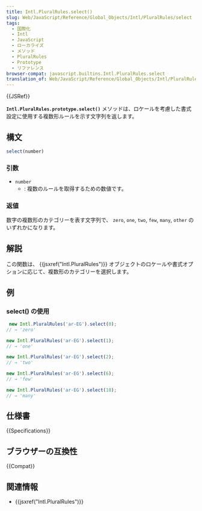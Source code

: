 ```yaml
---
title: Intl.PluralRules.select()
slug: Web/JavaScript/Reference/Global_Objects/Intl/PluralRules/select
tags:
  - 国際化
  - Intl
  - JavaScript
  - ローカライズ
  - メソッド
  - PluralRules
  - Prototype
  - リファレンス
browser-compat: javascript.builtins.Intl.PluralRules.select
translation_of: Web/JavaScript/Reference/Global_Objects/Intl/PluralRules/select
---
```

{{JSRef}}

**`Intl.PluralRules.prototype.select()`** メソッドは、ロケールを考慮した書式設定に使用する複数形ルールを示す文字列を返します。

## 構文

```js
select(number)
```

### 引数

- `number`
  - : 複数のルールを取得するための数値です。

### 返値

数字の複数形のカテゴリーを表す文字列で、 `zero`, `one`, `two`, `few`, `many`, `other` のいずれかになります。

## 解説

この関数は、 {{jsxref("Intl.PluralRules")}} オブジェクトのロケールや書式オプションに応じて、複数形のカテゴリーを選択します。

## 例

### select() の使用

```js
 new Intl.PluralRules('ar-EG').select(0);
// → 'zero'

new Intl.PluralRules('ar-EG').select(1);
// → 'one'

new Intl.PluralRules('ar-EG').select(2);
// → 'two'

new Intl.PluralRules('ar-EG').select(6);
// → 'few'

new Intl.PluralRules('ar-EG').select(18);
// → 'many'
```

## 仕様書

{{Specifications}}

## ブラウザーの互換性

{{Compat}}

## 関連情報

- {{jsxref("Intl.PluralRules")}}
